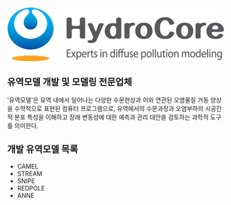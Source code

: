 
![CI](./images/HydroCore_Eng.png)


## 유역모델 개발 및 모델링 전문업체

'유역모델'은 유역 내에서 일어나는 다양한 수문현상과 이와 연관된 오염물질 거동 양상을 수학적으로 표현된 컴퓨터 프로그램으로, 유역에서의 수문과정과 오염부하의 시공간적 분포 특성을 이해하고 장래 변동성에 대한 예측과 관리 대안을 검토하는 과학적 도구를 의미한다.

## 개발 유역모델 목록

- CAMEL
- STREAM
- SNIPE
- REDPOLE
- ANNE

